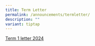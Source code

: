 ```yaml
---
title: Term Letter
permalink: /announcements/termletter/
description: ""
variant: tiptap
---
```

<p><a href="/files/Term%20Letters/2024/term%201%20letter%202024.pdf" rel="noopener noreferrer nofollow" target="_blank">Term 1 letter 2024</a></p>